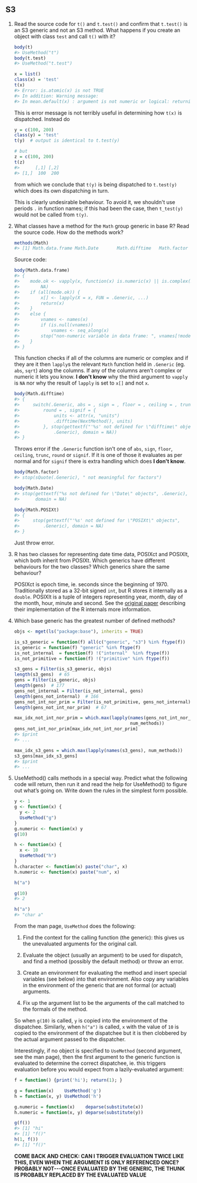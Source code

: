 S3
--

1.  Read the source code for `t()` and `t.test()` and confirm that `t.test()` is an S3 generic and not an S3 method.
    What happens if you create an object with class `test` and call `t()` with it?
    
    ```r
    body(t)
    #> UseMethod("t")
    body(t.test)
    #> UseMethod("t.test")
    
    x = list()
    class(x) = 'test'
    t(x)
    #> Error: is.atomic(x) is not TRUE
    #> In addition: Warning message:
    #> In mean.default(x) : argument is not numeric or logical: returning NA
    ```
    
    This is error message is not terribly useful in determining how `t(x)` is dispatched. Instead do
    
    ```r
    y = c(100, 200)
    class(y) = 'test'
    t(y)  # output is identical to t.test(y)
    
    # but
    z = c(100, 200)
    t(z)
    #>      [,1] [,2]
    #> [1,]  100  200
    ```
    
    from which we conclude that `t(y)` is being dispatched to `t.test(y)` which does its own dispatching in turn.
    
    This is clearly undesirable behaviour. To avoid it, we shouldn't use periods `.` in function names; if this
    had been the case, then `t_test(y)` would not be called from `t(y)`.
    
2.  What classes have a method for the `Math` group generic in base R?
    Read the source code. How do the methods work?
    
    ```r
    methods(Math)
    #> [1] Math.data.frame Math.Date       Math.difftime   Math.factor     Math.POSIXt
    ```
    
    Source code:
    ```r
    body(Math.data.frame)
    #> {
    #>    mode.ok <- vapply(x, function(x) is.numeric(x) || is.complex(x), 
    #>        NA)
    #>    if (all(mode.ok)) {
    #>        x[] <- lapply(X = x, FUN = .Generic, ...)
    #>        return(x)
    #>    }
    #>    else {
    #>        vnames <- names(x)
    #>        if (is.null(vnames)) 
    #>            vnames <- seq_along(x)
    #>        stop("non-numeric variable in data frame: ", vnames[!mode.ok])
    #>    }
    #> }
    ```
    This function checks if all of the columns are numeric or complex and if they are it then `lapply`s the
    relevant `Math` function held in `.Generic` (eg. `abs`, `sqrt`) along the columns. If any of the columns
    aren't complex or numeric it lets you know. **I don't know** why the third argument to `vapply` is `NA` nor
    why the result of `lapply` is set to `x[]` and not `x`.

    ```r
    body(Math.difftime)
    #> {
    #>     switch(.Generic, abs = , sign = , floor = , ceiling = , trunc = , 
    #>         round = , signif = {
    #>             units <- attr(x, "units")
    #>             .difftime(NextMethod(), units)
    #>         }, stop(gettextf("'%s' not defined for \"difftime\" objects", 
    #>             .Generic), domain = NA))
    #> }
    ```
    Throws error if the `.Generic` function isn't one of `abs`, `sign`, `floor`, `ceiling`, `trunc`, `round`
    or `signif`. If it is one of those it evaluates as per normal and for `signif` there is extra handling
    which does **I don't know**.
    
    
    ```r
    body(Math.factor)
    #> stop(sQuote(.Generic), " not meaningful for factors")
    
    body(Math.Date)
    #> stop(gettextf("%s not defined for \"Date\" objects", .Generic), 
    #>      domain = NA)
    
    body(Math.POSIXt)
    #> {
    #>     stop(gettextf("'%s' not defined for \"POSIXt\" objects", 
    #>         .Generic), domain = NA)
    #> }
    ```
    Just throw error.

3.  R has two classes for representing date time data, POSIXct and POSIXlt, which both inherit from POSIXt.
    Which generics have different behaviours for the two classes? Which generics share the same behaviour?

    POSIXct is epoch time, ie. seconds since the beginning of 1970. Traditionally stored as a 32-bit signed
    `int`, but R stores it internally as a `double`. POSIXlt is a tuple of integers representing year, month,
    day of the month, hour, minute and second.
    See the [original paper](http://cran.r-project.org/doc/Rnews/Rnews_2001-2.pdf#chapter*.12)
    describing their implementation of the R internals more information.

4.  Which base generic has the greatest number of defined methods?

    ```r
    objs <- mget(ls("package:base"), inherits = TRUE)

    is_s3_generic = function(f) all(c("generic", "s3") %in% ftype(f))
    is_generic = function(f) "generic" %in% ftype(f)
    is_not_internal  = function(f) !("internal"  %in% ftype(f))
    is_not_primitive = function(f) !("primitive" %in% ftype(f))

    s3_gens = Filter(is_s3_generic, objs)
    length(s3_gens)  # 65
    gens = Filter(is_generic, objs)
    length(gens)  # 177
    gens_not_internal = Filter(is_not_internal, gens)
    length(gens_not_internal)  # 166
    gens_not_int_nor_prim = Filter(is_not_primitive, gens_not_internal)
    length(gens_not_int_nor_prim)  # 67

    max_idx_not_int_nor_prim = which.max(lapply(names(gens_not_int_nor_prim),
                                                num_methods))
    gens_not_int_nor_prim[max_idx_not_int_nor_prim]
    #> $print
    #> ...

    max_idx_s3_gens = which.max(lapply(names(s3_gens), num_methods))
    s3_gens[max_idx_s3_gens]
    #> $print
    #> ...
    ```

5.  UseMethod() calls methods in a special way. Predict what the following
    code will return, then run it and read the help for UseMethod() to figure
    out what’s going on. Write down the rules in the simplest form possible.
    ```r
    y <- 1
    g <- function(x) {
      y <- 2
      UseMethod("g")
    }
    g.numeric <- function(x) y
    g(10)

    h <- function(x) {
      x <- 10
      UseMethod("h")
    }
    h.character <- function(x) paste("char", x)
    h.numeric <- function(x) paste("num", x)

    h("a")
    ```

    ```r
    g(10)
    #> 2

    h("a")
    #> "char a"
    ```
    
    From the man page, `UseMethod` does the following:

    1.  Find the context for the calling function (the generic): this
        gives us the unevaluated arguments for the original call.

    2.  Evaluate the object (usually an argument) to be used for
        dispatch, and find a method (possibly the default method) or
        throw an error.

    3.  Create an environment for evaluating the method and insert
        special variables (see below) into that environment.  Also
        copy any variables in the environment of the generic that are
        not formal (or actual) arguments.

    4.  Fix up the argument list to be the arguments of the call
        matched to the formals of the method.

    So when `g(10)` is called, `y` is copied into the environment of the
    dispatchee. Similarly, when `h("a")` is called, `x` with the value of
    `10` is copied to the environment of the dispatchee but it is then clobbered by the actual argument passed to the dispatcher.

    Interestingly, if no object is specified to `UseMethod` (second argument,
    see the man page), then the first argument to the generic function is
    evaluated to determine the correct dispatchee, ie. this triggers
    evaluation before you would expect from a lazily-evaluated argument:
    ```r
    f = function() {print('hi'); return(1); }

    g = function(x)    UseMethod('g')
    h = function(x, y) UseMethod('h')

    g.numeric = function(x)    deparse(substitute(x))
    h.numeric = function(x, y) deparse(substitute(y))

    g(f())
    #> [1] "hi"
    #> [1] "f()"
    h(1, f())
    #> [1] "f()"
    ```
    **COME BACK AND CHECK: CAN I TRIGGER EVALUATION TWICE LIKE THIS, EVEN
    WHEN THE ARGUMENT IS ONLY REFERENCED ONCE? PROBABLY NOT---ONCE EVALUATED
    BY THE GENERIC, THE THUNK IS PROBABLY REPLACED BY THE EVALUATED VALUE**



